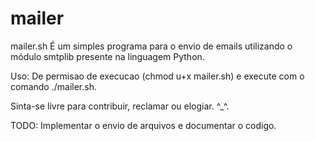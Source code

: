 # mailer
mailer.sh É um simples programa para o envio de emails utilizando 
o módulo smtplib presente na linguagem Python.

Uso: De permisao de execucao (chmod u+x mailer.sh) e execute com o comando ./mailer.sh.


Sinta-se livre para contribuir, reclamar ou elogiar. ^_^.

TODO: Implementar o envio de arquivos e documentar o codigo.
